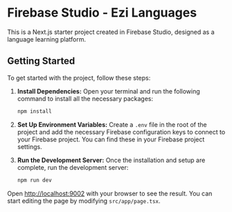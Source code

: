 # Firebase Studio - Ezi Languages

This is a Next.js starter project created in Firebase Studio, designed as a language learning platform.

## Getting Started

To get started with the project, follow these steps:

1.  **Install Dependencies:**
    Open your terminal and run the following command to install all the necessary packages:
    ```bash
    npm install
    ```

2.  **Set Up Environment Variables:**
    Create a `.env` file in the root of the project and add the necessary Firebase configuration keys to connect to your Firebase project. You can find these in your Firebase project settings.

3.  **Run the Development Server:**
    Once the installation and setup are complete, run the development server:
    ```bash
    npm run dev
    ```

Open [http://localhost:9002](http://localhost:9002) with your browser to see the result. You can start editing the page by modifying `src/app/page.tsx`.
